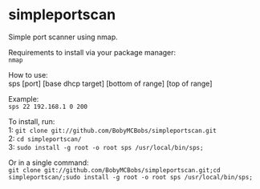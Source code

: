 # simpleportscan
Simple port scanner using nmap.

Requirements to install via your package manager:  
  `nmap`

How to use:  
  sps [port] [base dhcp target] [bottom of range] [top of range]

Example:  
  `sps 22 192.168.1 0 200`

To install, run:  
  1: `git clone git://github.com/BobyMCBobs/simpleportscan.git`  
  2: `cd simpleportscan/`  
  3: `sudo install -g root -o root sps /usr/local/bin/sps;`  

Or in a single command:  
  `git clone git://github.com/BobyMCBobs/simpleportscan.git;cd simpleportscan/;sudo install -g root -o root sps /usr/local/bin/sps;`
